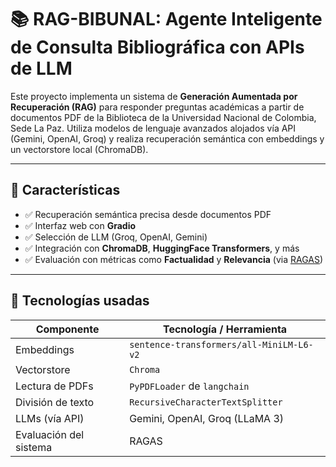 # 📚 RAG-BIBUNAL: Agente Inteligente de Consulta Bibliográfica con APIs de LLM

Este proyecto implementa un sistema de **Generación Aumentada por Recuperación (RAG)** para responder preguntas académicas a partir de documentos PDF de la Biblioteca de la Universidad Nacional de Colombia, Sede La Paz. Utiliza modelos de lenguaje avanzados alojados vía API (Gemini, OpenAI, Groq) y realiza recuperación semántica con embeddings y un vectorstore local (ChromaDB).

---

## 🚀 Características

- ✅ Recuperación semántica precisa desde documentos PDF
- ✅ Interfaz web con **Gradio**
- ✅ Selección de LLM (Groq, OpenAI, Gemini)
- ✅ Integración con **ChromaDB**, **HuggingFace Transformers**, y más
- ✅ Evaluación con métricas como **Factualidad** y **Relevancia** (via [RAGAS](https://github.com/explodinggradients/ragas))

---

## 🧠 Tecnologías usadas

| Componente                  | Tecnología / Herramienta         |
|----------------------------|----------------------------------|
| Embeddings                 | `sentence-transformers/all-MiniLM-L6-v2` |
| Vectorstore                | `Chroma`                         |
| Lectura de PDFs            | `PyPDFLoader` de `langchain`     |
| División de texto          | `RecursiveCharacterTextSplitter`|
| LLMs (vía API)             | Gemini, OpenAI, Groq (LLaMA 3)   |
| Evaluación del sistema     | RAGAS                            |


